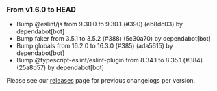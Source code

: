 ### From v1.6.0 to HEAD

- Bump @eslint/js from 9.30.0 to 9.30.1 (#390) (eb8dc03) by dependabot[bot]
- Bump faker from 3.5.1 to 3.5.2 (#388) (5c30a70) by dependabot[bot]
- Bump globals from 16.2.0 to 16.3.0 (#385) (ada5615) by dependabot[bot]
- Bump @typescript-eslint/eslint-plugin from 8.34.1 to 8.35.1 (#384) (25a8d57) by dependabot[bot]

Please see our [releases](https://github.com/devxiongmao/truckin-along/releases/) page for previous changelogs per version.

